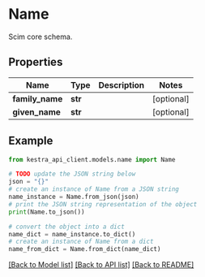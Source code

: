 # Name

Scim core schema.

## Properties

Name | Type | Description | Notes
------------ | ------------- | ------------- | -------------
**family_name** | **str** |  | [optional] 
**given_name** | **str** |  | [optional] 

## Example

```python
from kestra_api_client.models.name import Name

# TODO update the JSON string below
json = "{}"
# create an instance of Name from a JSON string
name_instance = Name.from_json(json)
# print the JSON string representation of the object
print(Name.to_json())

# convert the object into a dict
name_dict = name_instance.to_dict()
# create an instance of Name from a dict
name_from_dict = Name.from_dict(name_dict)
```
[[Back to Model list]](../README.md#documentation-for-models) [[Back to API list]](../README.md#documentation-for-api-endpoints) [[Back to README]](../README.md)


